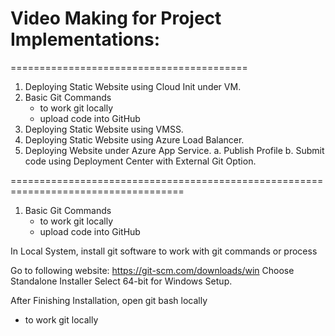 # Video Making for Project Implementations:
=========================================
1. Deploying Static Website using Cloud Init under VM.
2. Basic Git Commands 
	- to work git locally
	- upload code into GitHub
3. Deploying Static Website using VMSS.
4. Deploying Static Website using Azure Load Balancer.
5. Deploying Website under Azure App Service.
	a. Publish Profile
	b. Submit code using Deployment Center with External Git Option.


====================================================================================
1. Basic Git Commands 
	- to work git locally
	- upload code into GitHub

In Local System, install git software to work with git commands or process

Go to following website:
https://git-scm.com/downloads/win
Choose Standalone Installer
Select 64-bit for Windows Setup.

After Finishing Installation, open git bash locally

- to work git locally



